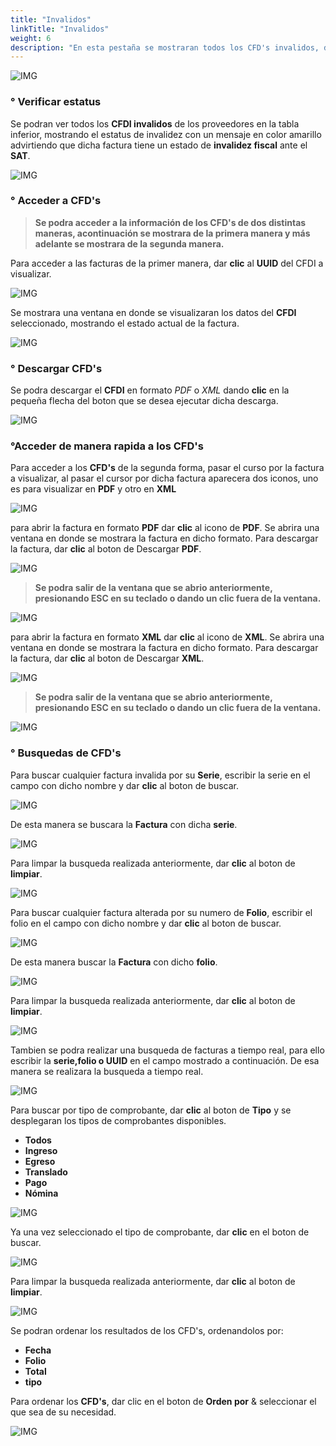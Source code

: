 ```yaml
---
title: "Invalidos"
linkTitle: "Invalidos"
weight: 6
description: "En esta pestaña se mostraran todos los CFD's invalidos, de tal manera que no tienen validez fiscal ante el SAT."
---
```



![IMG](inicio.png)

### ° Verificar estatus
Se podran ver todos los **CFDI invalidos** de los proveedores en la tabla inferior, mostrando el estatus de invalidez con un mensaje en color amarillo advirtiendo que dicha factura tiene un estado de **invalidez fiscal** ante el **SAT**.

![IMG](estatus.png)

### ° Acceder a CFD's
> **Se podra acceder a la información de los **CFD's** de dos distintas maneras, acontinuación se mostrara de la primera manera y más adelante se mostrara de la segunda manera.**

Para acceder a las facturas de la primer manera, dar **clic** al **UUID** del CFDI a visualizar.

![IMG](uuid.png)

Se mostrara una ventana en donde se visualizaran los datos del **CFDI** seleccionado, mostrando el estado actual de la factura.

![IMG](uuid_abierto.png)


### ° Descargar CFD's
Se podra descargar el **CFDI** en formato *PDF* o *XML* dando **clic** en la pequeña flecha del boton que se desea ejecutar dicha descarga.

![IMG](descargas.png)

### °Acceder de manera rapida a los CFD's

Para acceder a los **CFD's** de la segunda forma, pasar el curso por la factura a visualizar, al pasar el cursor por dicha factura aparecera dos iconos, uno es para visualizar en **PDF** y otro en **XML**

![IMG](formatos.png)

para abrir la factura en formato **PDF** dar **clic** al icono de **PDF**. Se abrira una ventana en donde se mostrara la factura en dicho formato. Para descargar la factura, dar **clic** al boton de Descargar **PDF**.

![IMG](pdf.png)

> **Se podra salir de la ventana que se abrio anteriormente, presionando **ESC** en su teclado o dando un clic fuera de la ventana.**

![IMG](esc.png)

para abrir la factura en formato **XML** dar **clic** al icono de **XML**. Se abrira una ventana en donde se mostrara la factura en dicho formato. Para descargar la factura, dar **clic** al boton de Descargar **XML**.

![IMG](xml.png)

> **Se podra salir de la ventana que se abrio anteriormente, presionando **ESC** en su teclado o dando un clic fuera de la ventana.**

![IMG](esc.png)

### ° Busquedas de CFD's

Para buscar cualquier factura invalida por su **Serie**, escribir la serie en el campo con 
dicho nombre y dar **clic** al boton de buscar.

![IMG](serie.png)

De esta manera se buscara la **Factura** con dicha **serie**.

![IMG](serie2.png)

Para limpar la busqueda realizada anteriormente, dar **clic** al boton de **limpiar**.

![IMG](limpiar.png)


Para buscar cualquier factura alterada por su numero de **Folio**, escribir el folio en el campo con 
dicho nombre y dar **clic** al boton de buscar.

![IMG](folio.png)

De esta manera buscar la **Factura** con dicho **folio**.

![IMG](folio2.png)

Para limpar la busqueda realizada anteriormente, dar **clic** al boton de **limpiar**.

![IMG](limpiar2.png)

Tambien se podra realizar una busqueda de facturas a tiempo real, para ello escribir la **serie,folio o UUID** en el campo mostrado a continuación. De esa manera se realizara la busqueda a tiempo real. 

![IMG](avanzada.png)


Para buscar por tipo de comprobante, dar **clic** al boton de **Tipo** y se desplegaran los tipos de comprobantes disponibles.

* **Todos**
* **Ingreso**
* **Egreso**
* **Translado**
* **Pago**
* **Nómina**

![IMG](tipo1.png)

 Ya una vez seleccionado el tipo de comprobante, dar **clic** en el boton de buscar.

![IMG](tipo2.png)

Para limpar la busqueda realizada anteriormente, dar **clic** al boton de **limpiar**.

![IMG](limpiar3.png)

Se podran ordenar los resultados de los CFD's, ordenandolos por:

* **Fecha**
* **Folio**
* **Total**
* **tipo**

Para ordenar los **CFD's**, dar clic en el boton de **Orden por** & seleccionar el que sea de su necesidad.

![IMG](ordenar.png)

